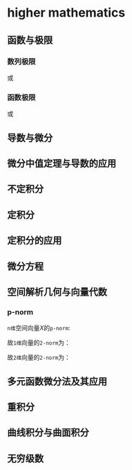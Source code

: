 # higher mathematics


<script type="text/x-mathjax-config">
    MathJax.Hub.Config({
        extensions: ["tex2jax.js"],
        jax: ["input/TeX","output/HTML-CSS"],
        tex2jax: {inlineMath: [["$","$"],["\\(","\\)"]]}
    });
</script>
<script src="http://258i.com/static/bower_components/MathJax/MathJax.js"></script>


## 函数与极限

### 数列极限

<script type="math/tex; mode=display">
\lim_{n\rightarrow \infty}x_n=a
</script>

或

<script type="math/tex; mode=display">
x_n\rightarrow a(当n\rightarrow \infty)
</script>


### 函数极限

<script type="math/tex; mode=display">
\lim_{x\rightarrow x_0}f(x)=A
</script>

或

<script type="math/tex; mode=display">
f(x)\rightarrow A(当x\rightarrow x_0)
</script>


## 导数与微分

## 微分中值定理与导数的应用

## 不定积分

## 定积分

## 定积分的应用

## 微分方程



## 空间解析几何与向量代数

### p-norm

`n维`空间向量$X$的`p-norm`: 
<script type="math/tex; mode=display">
\parallel X\parallel_p=(\sum_{i=1}^n\mid x_i\mid^p)^{1/p}
</script>

故`1维`向量的`2-norm`为：
<script type="math/tex; mode=display">
\parallel X\parallel_2=(\sum_{i=1}^1\mid x_i\mid^2)^{1/2}
= \sqrt{{x_1}^2} = \mid{x_1}\mid
</script>

故`2维`向量的`2-norm`为：
<script type="math/tex; mode=display">
\parallel X\parallel_2=(\sum_{i=1}^2\mid x_i\mid^2)^{1/2}
= \sqrt{{x_1}^2 + {x_2}^2}
</script>



## 多元函数微分法及其应用

## 重积分

## 曲线积分与曲面积分

## 无穷级数



